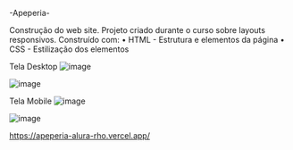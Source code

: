 -Apeperia-

Construção do web site. Projeto criado durante o curso sobre layouts responsivos.
Construído com:
    • HTML - Estrutura e elementos da página
    • CSS - Estilização dos elementos

Tela Desktop ![image](https://user-images.githubusercontent.com/100633937/160417542-1d140677-8cbe-42b6-a656-3fa51f337778.png)

![image](https://user-images.githubusercontent.com/100633937/160417618-17c9c736-c450-41ed-add8-5a39de8e225c.png)

Tela Mobile ![image](https://user-images.githubusercontent.com/100633937/160417702-611823c4-a031-48aa-820d-ab12dc4a5d5e.png)

![image](https://user-images.githubusercontent.com/100633937/160417728-6766846a-f253-4f8c-afc9-fed8b7681c3d.png)


https://apeperia-alura-rho.vercel.app/
